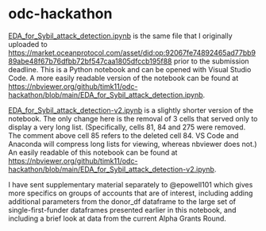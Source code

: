 # odc-hackathon

[EDA_for_Sybil_attack_detection.ipynb](https://github.com/timk11/odc-hackathon/blob/main/EDA_for_Sybil_attack_detection.ipynb) is the same file that I originally uploaded to https://market.oceanprotocol.com/asset/did:op:92067fe74892465ad77bb989abe48f67b76dfbb72bf547caa1805dfccb195f88 prior to the submission deadline. This is a Python notebook and can be opened with Visual Studio Code. A more easily readable version of the notebook can be found at https://nbviewer.org/github/timk11/odc-hackathon/blob/main/EDA_for_Sybil_attack_detection.ipynb.

[EDA_for_Sybil_attack_detection-v2.ipynb](https://github.com/timk11/odc-hackathon/blob/main/EDA_for_Sybil_attack_detection-v2.ipynb) is a slightly shorter version of the notebook. The only change here is the removal of 3 cells that served only to display a very long list. (Specifically, cells 81, 84 and 275 were removed. The comment above cell 85 refers to the deleted cell 84. VS Code and Anaconda will compress long lists for viewing, whereas nbviewer does not.) An easily readable of this notebook can be found at https://nbviewer.org/github/timk11/odc-hackathon/blob/main/EDA_for_Sybil_attack_detection-v2.ipynb.

I have sent supplementary material separately to @epowell101 which gives more specifics on groups of accounts that are of interest, including adding additional parameters from the donor_df dataframe to the large set of single-first-funder dataframes presented earlier in this notebook, and including a brief look at data from the current Alpha Grants Round.
